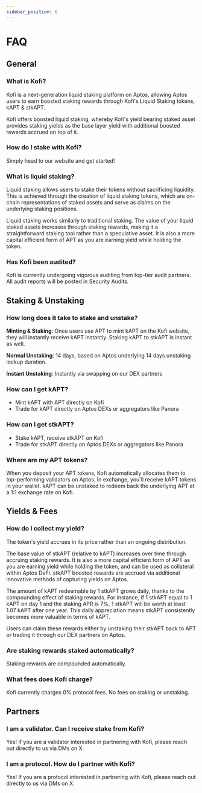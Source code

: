 ```yaml
---
sidebar_position: 6
---
```


# FAQ

## General

### What is Kofi?
Kofi is a next-generation liquid staking platform on Aptos, allowing Aptos users to earn boosted staking rewards through Kofi's Liquid Staking tokens, kAPT & stkAPT.

Kofi offers boosted liquid staking, whereby Kofi's yield bearing staked asset provides staking yields as the base layer yield with additional boosted rewards accrued on top of it.  

### How do I stake with Kofi?
Simply head to our website and get started!

### What is liquid staking?
Liquid staking allows users to stake their tokens without sacrificing liquidity. This is achieved through the creation of liquid staking tokens, which are on-chain representations of staked assets and serve as claims on the underlying staking positions.

Liquid staking works similarly to traditional staking. The value of your liquid staked assets increases through staking rewards, making it a straightforward staking tool rather than a speculative asset. It is also a more capital efficient form of APT as you are earning yield while holding the token.

### Has Kofi been audited?
Kofi is currently undergoing vigorous auditing from top-tier audit partners. All audit reports will be posted in Security Audits.

## Staking & Unstaking

### How long does it take to stake and unstake?
**Minting & Staking**: Once users use APT to mint kAPT on the Kofi website, they will instantly receive kAPT instantly. Staking kAPT to stkAPT is instant as well.

**Normal Unstaking**: 14 days, based on Aptos underlying 14 days unstaking lockup duration. 

**Instant Unstaking**: Instantly via swapping on our DEX partners

### How can I get kAPT?
- Mint kAPT with APT directly on Kofi
- Trade for kAPT directly on Aptos DEXs or aggregators like Panora

### How can I get stkAPT?
- Stake kAPT, receive stkAPT on Kofi
- Trade for stkAPT directly on Aptos DEXs or aggregators like Panora

### Where are my APT tokens?
When you deposit your APT tokens, Kofi automatically allocates them to top-performing validators on Aptos. In exchange, you'll receive kAPT tokens in your wallet. kAPT can be unstaked to redeem back the underlying APT at a 1:1 exchange rate on Kofi.

## Yields & Fees

### How do I collect my yield?
The token's yield accrues in its price rather than an ongoing distribution. 

The base value of stkAPT (relative to kAPT) increases over time through accruing staking rewards. It is also a more capital efficient form of APT as you are earning yield while holding the token, and can be used as collateral within Aptos DeFi. stkAPT boosted rewards are accrued via additional innovative methods of capturing yields on Aptos.

The amount of kAPT redeemable by 1 stkAPT grows daily, thanks to the compounding effect of staking rewards. For instance, if 1 stkAPT equal to 1 kAPT on day 1 and the staking APR is 7%, 1 stkAPT will be worth at least 1.07 kAPT after one year. This daily appreciation means stkAPT consistently becomes more valuable in terms of kAPT. 

Users can claim these rewards either by unstaking their stkAPT back to APT or trading it through our DEX partners on Aptos.

### Are staking rewards staked automatically?
Staking rewards are compounded automatically.

### What fees does Kofi charge?
Kofi currently charges 0% protocol fees. No fees on staking or unstaking.

## Partners

### I am a validator. Can I receive stake from Kofi?
Yes! If you are a validator interested in partnering with Kofi, please reach out directly to us via DMs on X.

### I am a protocol. How do I partner with Kofi?
Yes! If you are a protocol interested in partnering with Kofi, please reach out directly to us via DMs on X. 